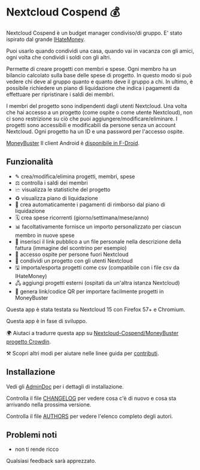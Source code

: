 # Nextcloud Cospend 💰

Nextcloud Cospend è un budget manager condiviso/di gruppo. E' stato ispirato dal grande [IHateMoney](https://github.com/spiral-project/ihatemoney/).

Puoi usarlo quando condividi una casa, quando vai in vacanza con gli amici, ogni volta che condividi i soldi con gli altri.

Permette di creare progetti con membri e spese. Ogni membro ha un bilancio calcolato sulla base delle spese di progetto. In questo modo si può vedere chi deve al gruppo quanto e quanto deve il gruppo a chi. In ultimo, è possibile richiedere un piano di liquidazione che indica i pagamenti da effettuare per ripristinare i saldi dei membri.

I membri del progetto sono indipendenti dagli utenti Nextcloud. Una volta che hai accesso a un progetto (come ospite o come utente Nextcloud), non ci sono restrizione su ciò che puoi aggiungere/modificare/eliminare. I progetti sono accessibili e modificabili da persone senza un account Nextcloud. Ogni progetto ha un ID e una password per l'accesso ospite.

[MoneyBuster](https://gitlab.com/eneiluj/moneybuster) Il client Android è [disponibile in F-Droid](https://f-droid.org/packages/net.eneiluj.moneybuster/).

## Funzionalità

* ✎ crea/modifica/elimina progetti, membri, spese
* ⚖ controlla i saldi dei membri
* 🗠 visualizza le statistiche del progetto
* ♻ visualizza piano di liquidazione
* 🎇 crea automaticamente i pagamenti di rimborso dal piano di liquidazione
* 🗓 crea spese ricorrenti (giorno/settimana/mese/anno)
* 📊 facoltativamente fornisce un importo personalizzato per ciascun membro in nuove spese
* 🔗 inserisci il link pubblico a un file personale nella descrizione della fattura (immagine del scontrino per esempio)
* 👩 accesso ospite per persone fuori Nextcloud
* 👫 condividi un progetto con gli utenti Nextcloud
* 🖫 importa/esporta progetti come csv (compatibile con i file csv da IHateMoney)
* 🖧 aggiungi progetti esterni (ospitati da un'altra istanza Nextcloud)
* 🔗 genera link/codice QR per importare facilmente progetti in MoneyBuster

Questa app è stata testata su Nextcloud 15 con Firefox 57+ e Chromium.

Questa app è in fase di sviluppo.

🌍 Aiutaci a tradurre questa app su [Nextcloud-Cospend/MoneyBuster progetto Crowdin](https://crowdin.com/project/moneybuster).

⚒ Scopri altri modi per aiutare nelle linee guida per [contributi](https://gitlab.com/eneiluj/cospend-nc/blob/master/CONTRIBUTING.md).

## Installazione

Vedi gli [AdminDoc](https://gitlab.com/eneiluj/cospend-nc/wikis/admindoc) per i dettagli di installazione.

Controlla il file [CHANGELOG](https://gitlab.com/eneiluj/cospend-nc/blob/master/CHANGELOG.md#change-log) per vedere cosa c'è di nuovo e cosa sta arrivando nella prossima versione.

Controlla il file [AUTHORS](https://gitlab.com/eneiluj/cospend-nc/blob/master/AUTHORS.md#authors) per vedere l'elenco completo degli autori.

## Problemi noti

* non ti rende ricco

Qualsiasi feedback sarà apprezzato.